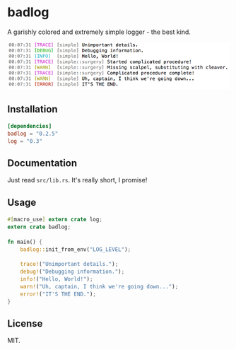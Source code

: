 # badlog

A garishly colored and extremely simple logger - the best kind.

![](preview.png)

## Installation

```toml
[dependencies]
badlog = "0.2.5"
log = "0.3"
```

## Documentation

Just read `src/lib.rs`. It's really short, I promise!

## Usage

```rust
#[macro_use] extern crate log;
extern crate badlog;

fn main() {
    badlog::init_from_env("LOG_LEVEL");

    trace!("Unimportant details.");
    debug!("Debugging information.");
    info!("Hello, World!");
    warn!("Uh, captain, I think we're going down...");
    error!("IT'S THE END.");
}
```

## License

MIT.
